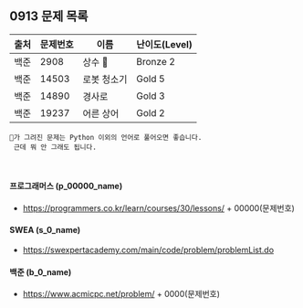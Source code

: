 
## 0913 문제 목록


| 출처     | 문제번호  | 이름     | 난이도(Level) |
|--------|-------|--------|----------|
| 백준   | 2908  | 상수 🦙  | Bronze 2 |
| 백준   | 14503 | 로봇 청소기 | Gold 5   |
| 백준   | 14890 | 경사로    | Gold 3   |
| 백준   | 19237 | 어른 상어  | Gold 2   |
    🦙가 그려진 문제는 Python 이외의 언어로 풀어오면 좋습니다.
     근데 뭐 안 그래도 됩니다.
<br>

#### 프로그래머스 (p_00000_name)

- https://programmers.co.kr/learn/courses/30/lessons/ + 00000(문제번호)

#### SWEA (s_0_name)

- https://swexpertacademy.com/main/code/problem/problemList.do

#### 백준 (b_0_name)

- https://www.acmicpc.net/problem/ + 0000(문제번호)

